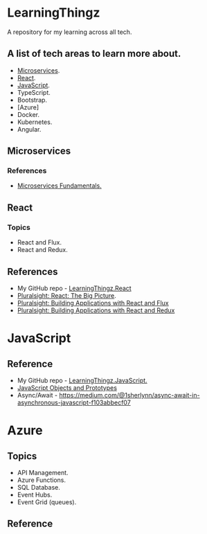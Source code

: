 # LearningThingz
A repository for my learning across all tech.

## A list of tech areas to learn more about.
* [Microservices](#microservices).
* [React](#react).
* [JavaScript](#javascript).
* TypeScript.
* Bootstrap.
* [Azure]
* Docker.
* Kubernetes.
* Angular.

## <a name="microservices"></a>Microservices
### References
* [Microservices Fundamentals.](https://app.pluralsight.com/library/courses/microservices-fundamentals/table-of-contents)

## <a name="react"></a>React
### Topics
* React and Flux.
* React and Redux.

## References
* My GitHub repo - [LearningThingz.React](https://github.com/carlclark267/LearningThingz.React)
* [Pluralsight: React: The Big Picture](https://app.pluralsight.com/library/courses/react-big-picture/table-of-contents).
* [Pluralsight: Building Applications with React and Flux](https://app.pluralsight.com/library/courses/react-flux-building-applications/table-of-contents)
* [Pluralsight: Building Applications with React and Redux](https://app.pluralsight.com/library/courses/react-redux-react-router-es6/table-of-contents)

# <a name="javascript"></a>JavaScript
## Reference
* My GitHub repo - [LearningThingz.JavaScript.](https://github.com/carlclark267/LearningThingz.JavaScript)
* [JavaScript Objects and Prototypes](https://app.pluralsight.com/library/courses/javascript-objects-prototypes/table-of-contents)
* Async/Await - https://medium.com/@1sherlynn/async-await-in-asynchronous-javascript-f103abbecf07

# <a name="azure"></a>Azure
## Topics
* API Management.
* Azure Functions.
* SQL Database.
* Event Hubs.
* Event Grid (queues).

## Reference
